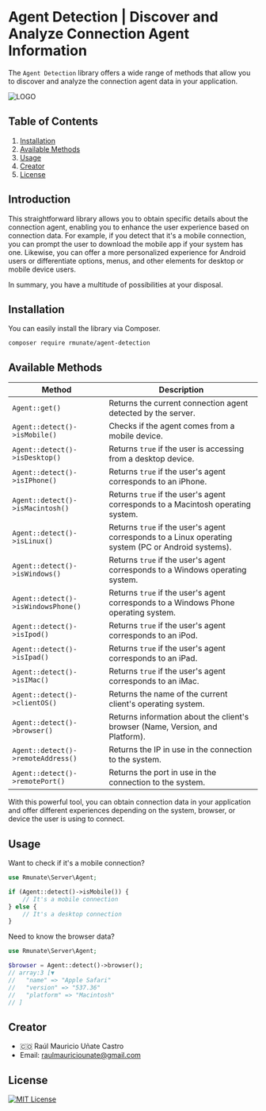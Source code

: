 # Agent Detection | Discover and Analyze Connection Agent Information

The `Agent Detection` library offers a wide range of methods that allow you to discover and analyze the connection agent data in your application.

![LOGO](https://github.com/rmunate/PHPInfoServer/assets/91748598/f1ee8001-aa76-49c3-82ad-49014b28fd61)

## Table of Contents
1. [Installation](#installation)
2. [Available Methods](#available-methods)
3. [Usage](#usage)
4. [Creator](#creator)
5. [License](#license)

## Introduction
This straightforward library allows you to obtain specific details about the connection agent, enabling you to enhance the user experience based on connection data. For example, if you detect that it's a mobile connection, you can prompt the user to download the mobile app if your system has one. Likewise, you can offer a more personalized experience for Android users or differentiate options, menus, and other elements for desktop or mobile device users.

In summary, you have a multitude of possibilities at your disposal.

## Installation
You can easily install the library via Composer.
```shell
composer require rmunate/agent-detection
```

## Available Methods

| Method | Description |
| ------ | ----------- |
| `Agent::get()` | Returns the current connection agent detected by the server. |
| `Agent::detect()->isMobile()` | Checks if the agent comes from a mobile device. |
| `Agent::detect()->isDesktop()` | Returns `true` if the user is accessing from a desktop device. |
| `Agent::detect()->isIPhone()` | Returns `true` if the user's agent corresponds to an iPhone. |
| `Agent::detect()->isMacintosh()` | Returns `true` if the user's agent corresponds to a Macintosh operating system. |
| `Agent::detect()->isLinux()` | Returns `true` if the user's agent corresponds to a Linux operating system (PC or Android systems). |
| `Agent::detect()->isWindows()` | Returns `true` if the user's agent corresponds to a Windows operating system. |
| `Agent::detect()->isWindowsPhone()` | Returns `true` if the user's agent corresponds to a Windows Phone operating system. |
| `Agent::detect()->isIpod()` | Returns `true` if the user's agent corresponds to an iPod. |
| `Agent::detect()->isIpad()` | Returns `true` if the user's agent corresponds to an iPad. |
| `Agent::detect()->isIMac()` | Returns `true` if the user's agent corresponds to an iMac. |
| `Agent::detect()->clientOS()` | Returns the name of the current client's operating system. |
| `Agent::detect()->browser()` | Returns information about the client's browser (Name, Version, and Platform). |
| `Agent::detect()->remoteAddress()` | Returns the IP in use in the connection to the system. |
| `Agent::detect()->remotePort()` | Returns the port in use in the connection to the system. |

With this powerful tool, you can obtain connection data in your application and offer different experiences depending on the system, browser, or device the user is using to connect.

## Usage

Want to check if it's a mobile connection?
```php
use Rmunate\Server\Agent;

if (Agent::detect()->isMobile()) {
    // It's a mobile connection
} else {
    // It's a desktop connection
}
```

Need to know the browser data?
```php
use Rmunate\Server\Agent;

$browser = Agent::detect()->browser();
// array:3 [▼
//   "name" => "Apple Safari"
//   "version" => "537.36"
//   "platform" => "Macintosh"
// ]
```

## Creator
- 🇨🇴 Raúl Mauricio Uñate Castro
- Email: raulmauriciounate@gmail.com

## License
[![MIT License](https://img.shields.io/badge/License-MIT-green.svg)](https://choosealicense.com/licenses/mit/)
